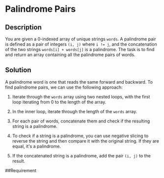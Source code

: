 # Palindrome Pairs

## Description

You are given a 0-indexed array of unique strings `words`. A palindrome pair is defined as a pair of integers `(i, j)` where `i != j`, and the concatenation of the two strings `words[i] + words[j]` is a palindrome. The task is to find and return an array containing all the palindrome pairs of words.

## Solution

A palindrome word is one that reads the same forward and backward. To find palindrome pairs, we can use the following approach:

1. Iterate through the `words` array using two nested loops, with the first loop iterating from 0 to the length of the array.

2. In the inner loop, iterate through the length of the `words` array.

3. For each pair of words, concatenate them and check if the resulting string is a palindrome.

4. To check if a string is a palindrome, you can use negative slicing to reverse the string and then compare it with the original string. If they are equal, it's a palindrome.

5. If the concatenated string is a palindrome, add the pair `(i, j)` to the result.

##Requirement

```python

